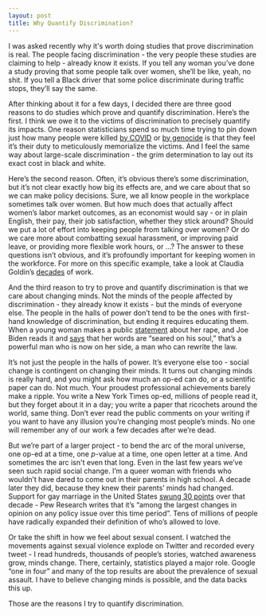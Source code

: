 ```yaml
---
layout: post
title: Why Quantify Discrimination?
---
```


I was asked recently why it's worth doing studies that prove discrimination is real. The people facing discrimination - the very people these studies are claiming to help - already know it exists. If you tell any woman you’ve done a study proving that some people talk over women, she’ll be like, yeah, no shit. If you tell a Black driver that some police discriminate during traffic stops, they’ll say the same.

After thinking about it for a few days, I decided there are three good reasons to do studies which prove and quantify discrimination. Here’s the first. I think we owe it to the victims of discrimination to precisely quantify its impacts. One reason statisticians spend so much time trying to pin down just how many people were killed [by COVID](https://jamanetwork.com/journals/jama/article-abstract/2771761) or [by genocide](https://chance.amstat.org/2018/02/statistics-of-genocide/) is that they feel it’s their duty to meticulously memorialize the victims. And I feel the same way about large-scale discrimination - the grim determination to lay out its exact cost in black and white.

Here’s the second reason. Often, it’s obvious there’s some discrimination, but it’s not clear exactly how big its effects are, and we care about that so we can make policy decisions. Sure, we all know people in the workplace sometimes talk over women. But how much does that actually affect women’s labor market outcomes, as an economist would say - or in plain English, their pay, their job satisfaction, whether they stick around? Should we put a lot of effort into keeping people from talking over women? Or do we care more about combatting sexual harassment, or improving paid leave, or providing more flexible work hours, or …? The answer to these questions isn’t obvious, and it’s profoundly important for keeping women in the workforce. For more on this specific example, take a look at Claudia Goldin’s [decades](https://www.aeaweb.org/articles?id=10.1257/aer.104.4.1091) of work. 

And the third reason to try to prove and quantify discrimination is that we care about changing minds. Not the minds of the people affected by discrimination - they already know it exists - but the minds of everyone else. The people in the halls of power don’t tend to be the ones with first-hand knowledge of discrimination, but ending it requires educating them. When a young woman makes a public [statement](https://www.buzzfeednews.com/article/katiejmbaker/heres-the-powerful-letter-the-stanford-victim-read-to-her-ra) about her rape, and Joe Biden reads it and [says](https://www.buzzfeednews.com/article/tomnamako/joe-biden-writes-an-open-letter-to-stanford-survivor) that her words are “seared on his soul,” that’s a powerful man who is now on her side, a man who can rewrite the law.

It’s not just the people in the halls of power. It’s everyone else too - social change is contingent on changing their minds. It turns out changing minds is really hard, and you might ask how much an op-ed can do, or a scientific paper can do. Not much. Your proudest professional achievements barely make a ripple. You write a New York Times op-ed, millions of people read it, but they forget about it in a day; you write a paper that ricochets around the world, same thing. Don’t ever read the public comments on your writing if you want to have any illusion you’re changing most people’s minds. No one will remember any of our work a few decades after we’re dead. 

But we’re part of a larger project - to bend the arc of the moral universe, one op-ed at a time, one *p*-value at a time, one open letter at a time. And sometimes the arc isn't even that long. Even in the last few years we’ve seen such rapid social change. I’m a queer woman with friends who wouldn’t have dared to come out in their parents in high school. A decade later they did, because they knew their parents’ minds had changed. Support for gay marriage in the United States [swung 30 points](https://www.pewresearch.org/politics/2013/03/20/growing-support-for-gay-marriage-changed-minds-and-changing-demographics/) over that decade - Pew Research writes that it’s “among the largest changes in opinion on any policy issue over this time period”. Tens of millions of people have radically expanded their definition of who’s allowed to love.

Or take the shift in how we feel about sexual consent. I watched the movements against sexual violence explode on Twitter and recorded every tweet - I read hundreds, thousands of people’s stories, watched awareness grow, minds change. There, certainly, statistics played a major role. Google “one in four” and many of the top results are about the prevalence of sexual assault. I have to believe changing minds is possible, and the data backs this up.  

Those are the reasons I try to quantify discrimination. 




